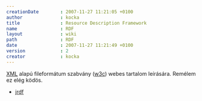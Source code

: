 ```yaml
---
creationDate        : 2007-11-27 11:21:05 +0100 
author              : kocka 
title               : Resource Description Framework 
name                : RDF 
layout              : wiki 
path                : RDF 
date                : 2007-11-27 11:21:49 +0100 
version             : 2 
creator             : kocka 
---
```

[XML](XML.html) alapú fileformátum szabvány ([w3c](w3c.html)) webes tartalom leírására. Remélem ez elég ködös.

*   [jrdf](Missing.html)


